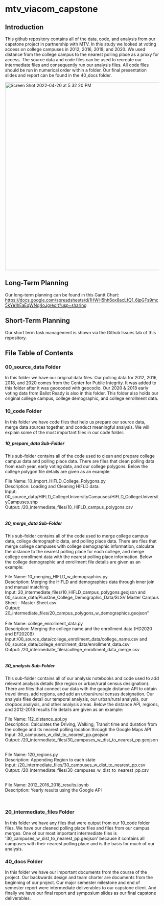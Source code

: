 # mtv_viacom_capstone

## Introduction
This github repository contains all of the data, code, and analysis from our capstone project in partnership with MTV. In this study we looked at voting access on college campuses in 2012, 2016, 2018, and 2020. We used distance from the college campus to the nearest polling place as a proxy for access. The source data and code files can be used to recreate our intermediate files and consequently run our analysis files. All code files should be run in numerical order within a folder. Our final presentation slides and report can be found in the 40_docs folder.

<img align='center' width="614" alt="Screen Shot 2022-04-20 at 5 32 20 PM" src="https://user-images.githubusercontent.com/30974949/164326523-3e959034-ce9a-4d36-b5e2-17e7fe02a667.png">


## Long-Term Planning
Our long-term planning can be found in this Gantt Chart: https://docs.google.com/spreadsheets/d/1HWH5hh6ox8acLfQ1_6jpGFs9mc5kYe1hEaEqWNq4oJg/edit?usp=sharing

## Short-Term Planning
Our short term task management is shown via the Github Issues tab of this repository.

## File Table of Contents

### 00_source_data Folder
In this folder we have our original data files. Our polling data for 2012, 2016, 2018, and 2020 comes from the Center for Public Integrity. It was added to this folder after it was geocoded with geocodio. Our 2020 & 2018 early voting data from Ballot Ready is also in this folder. This folder also holds our original college campus, college demographic, and college enrollment data.

### 10_code Folder
In this folder we have code files that help us prepare our source data, merge data sources together, and conduct meaningful analysis. We will explain some of the most important files in our code folder.

##### 10_prepare_data Sub-Folder
This sub-folder contains all of the code used to clean and prepare college campus data and polling place data. There are files that clean polling data from each year, early voting data, and our college polygons. Below the college polygon file details are given as an example:

   File Name: 10_import_HIFLD_College_Polygons.py  <br>
   Description: Loading and Cleaning HIFLD data. <br>
   Input: 00_source_data/HIFLD_CollegeUniversityCampuses/HIFLD_CollegeUniversityCampuses.shp <br>
   Output: /20_intermediate_files/10_HIFLD_campus_polygons.csv <br>
<br>

##### 20_merge_data Sub-Folder
This sub-folder contains all of the code used to merge college campus data, college demographic data, and polling place data. There are files that merge college campuses with college demographic information, calculate the distance to the nearest polling place for each college, and merge college enrollment data with the nearest polling place information. Below the college demographic and enrollment file details are given as an example:

   File Name: 10_merging_HIFLD_w_demographics.py  <br>
   Description: Merging the HIFLD and demographics data through inner join and manual matching <br>
   Input: 20_intermediate_files/10_HIFLD_campus_polygons.geojson and 00_source_data/PlusOne_College_Demographic_Data/SLSV Master Campus Sheet - Master Sheet.csv <br>
   Output: 20_intermediate_files/20_campus_polygons_w_demographics.geojson" <br>
<br>
   File Name: college_enrollment_data.py  <br>
   Description: Merging the college name and the enrollment data (HD2020 and EF2020B) <br>
   Input:/00_source_data/college_enrollment_data/college_name.csv and 00_source_data/college_enrollment_data/enrollment_data.csv <br>
   Output: /20_intermediate_files/college_enrollment_data_merge.csv <br>
<br>

##### 30_analysis Sub-Folder
This sub-folder contains all of our analysis notebooks and code used to add relevant analysis details (like region or urban/rural census designation). There are files that connect our data with the google distance API to obtain travel times, add regions, and add an urban/rural census designation. Our analysis files detail our temporal analysis, our urban/rural analysis, our dropbox analysis, and other analysis areas. Below the distance API, regions, and 2012-2018 results file details are given as an example:

   File Name: 112_distance_api.py <br>
   Description: Calculates the Driving, Walking, Transit time and duration from the college and its nearest polling location through the Google Maps API <br>
   Input: 30_campuses_w_dist_to_nearest_pp.geojson<br>
   Output: /20_intermediate_files/30_campuses_w_dist_to_nearest_pp.geojson <br>
<br>

   File Name: 120_regions.py <br>
   Description: Appending Region to each state <br>
   Input: /20_intermediate_files/30_campuses_w_dist_to_nearest_pp.csv <br>
   Output: /20_intermediate_files/30_campuses_w_dist_to_nearest_pp.csv <br>
<br>

   File Name: 2012_2016_2018_results.ipynb <br>
   Description: Yearly results using the Google API <br>

<br>

### 20_intermediate_files Folder
In this folder we have any files that were output from our 10_code folder files. We have our cleaned polling place files and files from our campus merges. One of our most important intermediate files is '30_campuses_w_dist_to_nearest_pp.geojson' because it contains all campuses with their nearest polling place and is the basis for much of our analysis.

### 40_docs Folder
In this folder we have our important documents from the course of the project. Our backwards design and team charter are documents from the beginning of our project. Our major semester milestone and end of semester report were intermediate deliverables to our capstone client. And finally we have our final report and symposium slides as our final capstone deliverables.



